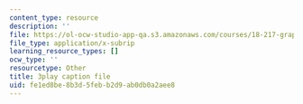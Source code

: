 ```yaml
---
content_type: resource
description: ''
file: https://ol-ocw-studio-app-qa.s3.amazonaws.com/courses/18-217-graph-theory-and-additive-combinatorics-fall-2019/fe1ed8be8b3d5febb2d9ab0db0a2aee8_NpMv0Nqmy3c.vtt
file_type: application/x-subrip
learning_resource_types: []
ocw_type: ''
resourcetype: Other
title: 3play caption file
uid: fe1ed8be-8b3d-5feb-b2d9-ab0db0a2aee8
---
```

